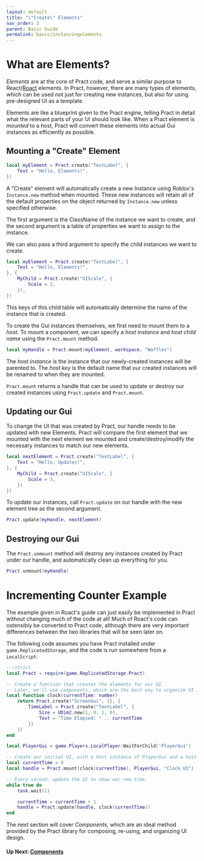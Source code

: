 ```yaml
---
layout: default
title: "\"Create\" Elements"
nav_order: 3
parent: Basic Guide
permalink: basic/instancingelements
---
```


# What are Elements?

_Elements_ are at the core of Pract code, and serve a similar purpose to React/[Roact](https://roblox.github.io/roact/guide/elements/) elements. In Pract, however, there are many types of elements, which can be used not just for creating new instances, but also for using pre-designed UI as a template.

Elements are like a blueprint given to the Pract engine, telling Pract in detail what the relevant parts of your UI should look like. When a Pract element is _mounted_ to a host, Pract will convert these elements into actual Gui instances as efficiently as possible.

## Mounting a "Create" Element

```lua
local myElement = Pract.create("TextLabel", {
    Text = "Hello, Elements!",
})
```

A "Create" element will automatically create a new Instance using Roblox's `Instance.new` method when mounted. These new instances will retain all of the default properties on the object returned by `Instance.new` unless specified otherwise.

The first argument is the ClassName of the instance we want to create, and the second argument is a table of properties we want to assign to the instance.

We can also pass a third argument to specify the child instances we want to create.

```lua
local myElement = Pract.create("TextLabel", {
    Text = "Hello, Elements!",
}, {
    MyChild = Pract.create("UIScale", {
        Scale = 2,
    }),
})
```

This keys of this child table will automatically determine the name of the instance that is created.

To create the Gui instances themselves, we first need to mount them to a *host*. To mount a component, we can specify a *host instance* and *host child name* using the `Pract.mount` method.

```lua
local myHandle = Pract.mount(myElement, workspace, "Waffles")
```

The _host instance_ is the instance that our newly-created instances will be parented to. The _host key_ is the default name that our created instances will be renamed to when they are mounted.

`Pract.mount` returns a handle that can be used to update or destroy our created instances using `Pract.update` and `Pract.mount`.

## Updating our Gui

To change the UI that was created by Pract, our handle needs to be updated with new Elements. Pract will compare the first element that we mounted with the next element we mounted and create/destroy/modify the necessary instances to match our new elements.

```lua
local nextElement = Pract.create("TextLabel", {
    Text = "Hello, Updates!",
}, {
    MyChild = Pract.create("UIScale", {
        Scale = 3,
    })
})
```

To update our instances, call `Pract.update` on our handle with the new element tree as the second argument.

```lua
Pract.update(myHandle, nextElement)
```

## Destroying our Gui

The `Pract.unmount` method will destroy any instances created by Pract under our handle, and automatically clean up everything for you.
```lua
Pract.unmount(myHandle)
```

# Incrementing Counter Example

The example given in Roact's guide can just easily be implemented in Pract without changing much of the code at all! Much of Roact's code can ostensibly be converted to Pract code, although there are very important differences between the two libraries that will be seen later on.

The following code assumes you have Pract installed under `game.ReplicatedStorage`, and the code is run somewhere from a `LocalScript`:

```lua
--!strict
local Pract = require(game.ReplicatedStorage.Pract)

-- Create a function that creates the elements for our UI.
-- Later, we'll use components, which are the best way to organize UI in Roact.
local function clock(currentTime: number)
    return Pract.create("ScreenGui", {}, {
        TimeLabel = Pract.create("TextLabel", {
            Size = UDim2.new(1, 0, 1, 0),
            Text = "Time Elapsed: " .. currentTime
        })
    })
end

local PlayerGui = game.Players.LocalPlayer:WaitForChild('PlayerGui')

-- Create our initial UI, with a host instance of PlayerGui and a host child name of "Clock UI"
local currentTime = 0
local handle = Pract.mount(clock(currentTime), PlayerGui, "Clock UI")

-- Every second, update the UI to show our new time.
while true do
    task.wait(1)

    currentTime = currentTime + 1
    handle = Pract.update(handle, clock(currentTime))
end
```

The next section will cover _Components_, which are an ideal method provided by the Pract library for composing, re-using, and organizing UI design.

#### Up Next: [Components](components)